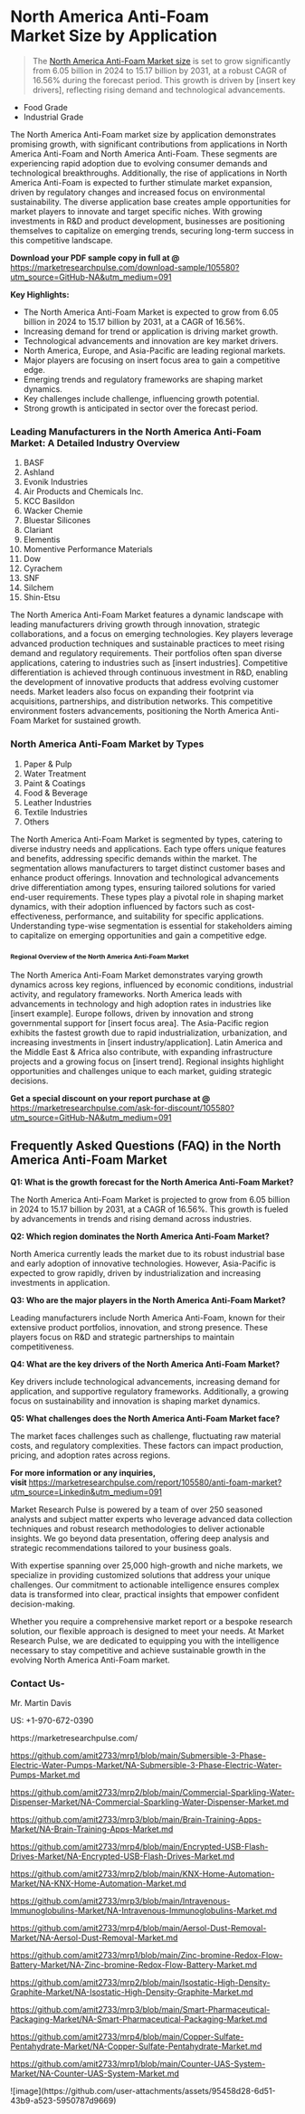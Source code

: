 <h1>North America Anti-Foam Market&nbsp;Size by Application</h1><blockquote><p>The <a href="https://marketresearchpulse.com/download-sample/105580?utm_source=GitHub-NA&amp;utm_medium=091">North America Anti-Foam Market size</a> is set to grow significantly from 6.05 billion in 2024 to 15.17 billion by 2031, at a robust CAGR of 16.56% during the forecast period. This growth is driven by [insert key drivers], reflecting rising demand and technological advancements.</p></blockquote><ul><li>Food Grade<li> Industrial Grade</li></ul><p>The North America Anti-Foam market size by application demonstrates promising growth, with significant contributions from applications in North America Anti-Foam and North America Anti-Foam. These segments are experiencing rapid adoption due to evolving consumer demands and technological breakthroughs. Additionally, the rise of applications in North America Anti-Foam is expected to further stimulate market expansion, driven by regulatory changes and increased focus on environmental sustainability. The diverse application base creates ample opportunities for market players to innovate and target specific niches. With growing investments in R&D and product development, businesses are positioning themselves to capitalize on emerging trends, securing long-term success in this competitive landscape.</p><p><strong>Download your PDF sample copy in full at @ </strong><a href="https://marketresearchpulse.com/download-sample/105580?utm_source=GitHub-NA&amp;utm_medium=091">https://marketresearchpulse.com/download-sample/105580?utm_source=GitHub-NA&amp;utm_medium=091</a></p><p><strong>Key Highlights: </strong></p><ul><li>The North America Anti-Foam Market is expected to grow from 6.05 billion in 2024 to 15.17 billion by 2031, at a CAGR of 16.56%.</li><li>Increasing demand for trend or application is driving market growth.</li><li>Technological advancements and innovation are key market drivers.</li><li>North America, Europe, and Asia-Pacific are leading regional markets.</li><li>Major players are focusing on insert focus area to gain a competitive edge.</li><li>Emerging trends and regulatory frameworks are shaping market dynamics.</li><li>Key challenges include challenge, influencing growth potential.</li><li>Strong growth is anticipated in sector over the forecast period.</li></ul><h3>Leading Manufacturers in the North America Anti-Foam Market: A Detailed Industry Overview</h3><ol><li>BASF</li><li>Ashland</li><li>Evonik Industries</li><li>Air Products and Chemicals Inc.</li><li>KCC Basildon</li><li>Wacker Chemie</li><li>Bluestar Silicones</li><li>Clariant</li><li>Elementis</li><li>Momentive Performance Materials</li><li>Dow</li><li>Cyrachem</li><li>SNF</li><li>Silchem</li><li>Shin-Etsu</li></ol><div class="flex max-w-full flex-col flex-grow"><div class="min-h-8 text-message flex w-full flex-col items-end gap-2 whitespace-normal break-words [.text-message+&amp;]:mt-5" dir="auto" data-message-author-role="assistant" data-message-id="fd8432e4-4910-450d-b182-61b7bfb0a01f" data-message-model-slug="gpt-4o"><div class="flex w-full flex-col gap-1 empty:hidden first:pt-[3px]"><div class="markdown prose w-full break-words dark:prose-invert light"><p>The North America Anti-Foam Market features a dynamic landscape with leading manufacturers driving growth through innovation, strategic collaborations, and a focus on emerging technologies. Key players leverage advanced production techniques and sustainable practices to meet rising demand and regulatory requirements. Their portfolios often span diverse applications, catering to industries such as [insert industries]. Competitive differentiation is achieved through continuous investment in R&amp;D, enabling the development of innovative products that address evolving customer needs. Market leaders also focus on expanding their footprint via acquisitions, partnerships, and distribution networks. This competitive environment fosters advancements, positioning the North America Anti-Foam Market for sustained growth.</p></div></div></div></div><h3>North America Anti-Foam Market by Types</h3><ol><li>Paper & Pulp<li> Water Treatment<li> Paint & Coatings<li> Food & Beverage<li> Leather Industries<li> Textile Industries<li> Others</li></ol><div class="flex max-w-full flex-col flex-grow"><div class="min-h-8 text-message flex w-full flex-col items-end gap-2 whitespace-normal break-words [.text-message+&amp;]:mt-5" dir="auto" data-message-author-role="assistant" data-message-id="084470be-0bb7-4664-bddf-5156b4f41249" data-message-model-slug="gpt-4o-mini"><div class="flex w-full flex-col gap-1 empty:hidden first:pt-[3px]"><div class="markdown prose w-full break-words dark:prose-invert light"><p>The North America Anti-Foam Market is segmented by types, catering to diverse industry needs and applications. Each type offers unique features and benefits, addressing specific demands within the market. The segmentation allows manufacturers to target distinct customer bases and enhance product offerings. Innovation and technological advancements drive differentiation among types, ensuring tailored solutions for varied end-user requirements. These types play a pivotal role in shaping market dynamics, with their adoption influenced by factors such as cost-effectiveness, performance, and suitability for specific applications. Understanding type-wise segmentation is essential for stakeholders aiming to capitalize on emerging opportunities and gain a competitive edge.</p></div></div></div></div><h3><span style="font-size: 11px;">Regional Overview of the North America Anti-Foam Market</span></h3><div class="flex max-w-full flex-col flex-grow"><div class="min-h-8 text-message flex w-full flex-col items-end gap-2 whitespace-normal break-words [.text-message+&amp;]:mt-5" dir="auto" data-message-author-role="assistant" data-message-id="e9038762-ce64-4e30-91c9-9bd413514231" data-message-model-slug="gpt-4o-mini"><div class="flex w-full flex-col gap-1 empty:hidden first:pt-[3px]"><div class="markdown prose w-full break-words dark:prose-invert light"><p>The North America Anti-Foam Market demonstrates varying growth dynamics across key regions, influenced by economic conditions, industrial activity, and regulatory frameworks. North America leads with advancements in technology and high adoption rates in industries like [insert example]. Europe follows, driven by innovation and strong governmental support for [insert focus area]. The Asia-Pacific region exhibits the fastest growth due to rapid industrialization, urbanization, and increasing investments in [insert industry/application]. Latin America and the Middle East &amp; Africa also contribute, with expanding infrastructure projects and a growing focus on [insert trend]. Regional insights highlight opportunities and challenges unique to each market, guiding strategic decisions.</p></div></div></div></div><p><strong>Get a special discount on your report purchase at @ </strong><a href="https://marketresearchpulse.com/ask-for-discount/105580?utm_source=GitHub-NA&amp;utm_medium=091">https://marketresearchpulse.com/ask-for-discount/105580?utm_source=GitHub-NA&amp;utm_medium=091</a></p><h2>Frequently Asked Questions (FAQ) in the North America Anti-Foam Market</h2><p><strong>Q1: What is the growth forecast for the North America Anti-Foam Market?</strong></p><p>The North America Anti-Foam Market is projected to grow from 6.05 billion in 2024 to 15.17 billion by 2031, at a CAGR of 16.56%. This growth is fueled by advancements in trends and rising demand across industries.</p><p><strong>Q2: Which region dominates the North America Anti-Foam Market?</strong></p><p>North America currently leads the market due to its robust industrial base and early adoption of innovative technologies. However, Asia-Pacific is expected to grow rapidly, driven by industrialization and increasing investments in application.</p><p><strong>Q3: Who are the major players in the North America Anti-Foam Market?</strong></p><p>Leading manufacturers include North America Anti-Foam, known for their extensive product portfolios, innovation, and strong presence. These players focus on R&amp;D and strategic partnerships to maintain competitiveness.</p><p><strong>Q4: What are the key drivers of the North America Anti-Foam Market?</strong></p><p>Key drivers include technological advancements, increasing demand for application, and supportive regulatory frameworks. Additionally, a growing focus on sustainability and innovation is shaping market dynamics.</p><p><strong>Q5: What challenges does the North America Anti-Foam Market face?</strong></p><p>The market faces challenges such as challenge, fluctuating raw material costs, and regulatory complexities. These factors can impact production, pricing, and adoption rates across regions.</p><p><strong>For more information or any inquiries, visit&nbsp;</strong><a href="https://marketresearchpulse.com/report/105580/anti-foam-market?utm_source=Linkedin&utm_medium=091">https://marketresearchpulse.com/report/105580/anti-foam-market?utm_source=Linkedin&utm_medium=091</a></p><p>Market Research Pulse is powered by a team of over 250 seasoned analysts and subject matter experts who leverage advanced data collection techniques and robust research methodologies to deliver actionable insights. We go beyond data presentation, offering deep analysis and strategic recommendations tailored to your business goals.</p><p>With expertise spanning over 25,000 high-growth and niche markets, we specialize in providing customized solutions that address your unique challenges. Our commitment to actionable intelligence ensures complex data is transformed into clear, practical insights that empower confident decision-making.</p><p>Whether you require a comprehensive market report or a bespoke research solution, our flexible approach is designed to meet your needs. At Market Research Pulse, we are dedicated to equipping you with the intelligence necessary to stay competitive and achieve sustainable growth in the evolving North America Anti-Foam market.</p><h3><strong>Contact Us-</strong></h3><p>Mr. Martin Davis</p><p>US: +1-970-672-0390</p><p>https://marketresearchpulse.com/</p><p><a href="https://github.com/amit2733/mrp1/blob/main/Submersible-3-Phase-Electric-Water-Pumps-Market/NA-Submersible-3-Phase-Electric-Water-Pumps-Market.md">https://github.com/amit2733/mrp1/blob/main/Submersible-3-Phase-Electric-Water-Pumps-Market/NA-Submersible-3-Phase-Electric-Water-Pumps-Market.md</a></p><p><a href="https://github.com/amit2733/mrp2/blob/main/Commercial-Sparkling-Water-Dispenser-Market/NA-Commercial-Sparkling-Water-Dispenser-Market.md">https://github.com/amit2733/mrp2/blob/main/Commercial-Sparkling-Water-Dispenser-Market/NA-Commercial-Sparkling-Water-Dispenser-Market.md</a></p><p><a href="https://github.com/amit2733/mrp3/blob/main/Brain-Training-Apps-Market/NA-Brain-Training-Apps-Market.md">https://github.com/amit2733/mrp3/blob/main/Brain-Training-Apps-Market/NA-Brain-Training-Apps-Market.md</a></p><p><a href="https://github.com/amit2733/mrp4/blob/main/Encrypted-USB-Flash-Drives-Market/NA-Encrypted-USB-Flash-Drives-Market.md">https://github.com/amit2733/mrp4/blob/main/Encrypted-USB-Flash-Drives-Market/NA-Encrypted-USB-Flash-Drives-Market.md</a></p><p><a href="https://github.com/amit2733/mrp2/blob/main/KNX-Home-Automation-Market/NA-KNX-Home-Automation-Market.md">https://github.com/amit2733/mrp2/blob/main/KNX-Home-Automation-Market/NA-KNX-Home-Automation-Market.md</a></p><p><a href="https://github.com/amit2733/mrp3/blob/main/Intravenous-Immunoglobulins-Market/NA-Intravenous-Immunoglobulins-Market.md">https://github.com/amit2733/mrp3/blob/main/Intravenous-Immunoglobulins-Market/NA-Intravenous-Immunoglobulins-Market.md</a></p><p><a href="https://github.com/amit2733/mrp4/blob/main/Aersol-Dust-Removal-Market/NA-Aersol-Dust-Removal-Market.md">https://github.com/amit2733/mrp4/blob/main/Aersol-Dust-Removal-Market/NA-Aersol-Dust-Removal-Market.md</a></p><p><a href="https://github.com/amit2733/mrp1/blob/main/Zinc-bromine-Redox-Flow-Battery-Market/NA-Zinc-bromine-Redox-Flow-Battery-Market.md">https://github.com/amit2733/mrp1/blob/main/Zinc-bromine-Redox-Flow-Battery-Market/NA-Zinc-bromine-Redox-Flow-Battery-Market.md</a></p><p><a href="https://github.com/amit2733/mrp2/blob/main/Isostatic-High-Density-Graphite-Market/NA-Isostatic-High-Density-Graphite-Market.md">https://github.com/amit2733/mrp2/blob/main/Isostatic-High-Density-Graphite-Market/NA-Isostatic-High-Density-Graphite-Market.md</a></p><p><a href="https://github.com/amit2733/mrp3/blob/main/Smart-Pharmaceutical-Packaging-Market/NA-Smart-Pharmaceutical-Packaging-Market.md">https://github.com/amit2733/mrp3/blob/main/Smart-Pharmaceutical-Packaging-Market/NA-Smart-Pharmaceutical-Packaging-Market.md</a></p><p><a href="https://github.com/amit2733/mrp4/blob/main/Copper-Sulfate-Pentahydrate-Market/NA-Copper-Sulfate-Pentahydrate-Market.md">https://github.com/amit2733/mrp4/blob/main/Copper-Sulfate-Pentahydrate-Market/NA-Copper-Sulfate-Pentahydrate-Market.md</a></p><p><a href="https://github.com/amit2733/mrp1/blob/main/Counter-UAS-System-Market/NA-Counter-UAS-System-Market.md">https://github.com/amit2733/mrp1/blob/main/Counter-UAS-System-Market/NA-Counter-UAS-System-Market.md</a></p>
![image](https://github.com/user-attachments/assets/95458d28-6d51-43b9-a523-5950787d9669)
